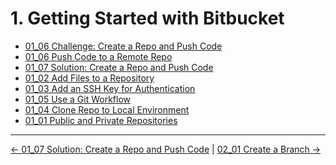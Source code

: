 # 1. Getting Started with Bitbucket

<!-- TocStart -->
- [01_06 Challenge: Create a Repo and Push Code](./ch1_get_started/01_07_challenge1/README.md)
- [01_06 Push Code to a Remote Repo](./ch1_get_started/01_06_push_code/README.md)
- [01_07 Solution: Create a Repo and Push Code](./ch1_get_started/01_08_solution1/README.md)
- [01_02 Add Files to a Repository](./ch1_get_started/01_02_add_files/README.md)
- [01_03 Add an SSH Key for Authentication](./ch1_get_started/01_03_ssh_key/README.md)
- [01_05 Use a Git Workflow](./ch1_get_started/01_05_git_workflow/README.md)
- [01_04 Clone Repo to Local Environment](./ch1_get_started/01_04_clone_repo/README.md)
- [01_01 Public and Private Repositories](./ch1_get_started/01_01_repos/README.md)
<!-- TocEnd -->


<!-- FooterStart -->
---
[← 01_07 Solution: Create a Repo and Push Code](01_08_solution1/README.md) | [02_01 Create a Branch →](../ch2_branches_pr/02_01_create_branch/README.md)
<!-- FooterEnd -->
